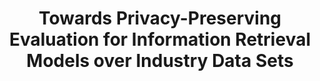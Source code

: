 ---
title: "Towards Privacy-Preserving Evaluation for Information Retrieval Models over Industry Data Sets"
collection: publications
permalink: /publication/airs2017
paperurl: 'http://peilin-yang.github.io/files/pub/AIRS2017.pdf'
citation: '<strong>Peilin Yang</strong> and Hui Fang. <i>Towards Privacy-Preserving Evaluation for Information Retrieval Models Over Industry Data Sets</i>. In Proceedings of the 13th Asia Information Retrieval Societies Conference (AIRS&#39;2017). Springer International Publishing, Jeju Island, South Korea, 210-221.'
bibtex: '@Inbook{Yang2017,<br>
author={Yang, Peilin<br>
and Zhou, Mianwei<br>
and Chang, Yi<br>
and Zhai, Chengxiang<br>
and Fang, Hui},<br>
title={Towards Privacy-Preserving Evaluation for Information Retrieval Models Over Industry Data Sets},<br>
bookTitle={Information Retrieval Technology: 13th Asia Information Retrieval Societies Conference, AIRS 2017, Jeju Island, South Korea, November 22-24, 2017, Proceedings},<br>
year={2017},<br>
publisher={Springer International Publishing},<br>
address={Cham},<br>
pages={210--221},<br>
doi={10.1007/978-3-319-70145-5_16},<br>
url={https://doi.org/10.1007/978-3-319-70145-5_16}<br>
}'
---